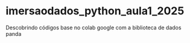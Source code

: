 # imersaodados_python_aula1_2025
Descobrindo códigos base no colab google com a biblioteca de dados panda
